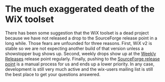 # The much exaggerated death of the WiX toolset

There has been some suggestion that the WiX toolset is a dead project because we have not released a drop to the SourceForge release point in a long while. Those fears are unfounded for three reasons. First, WiX v2 is stable so we are not expecting another build of that version unless a showstopper bug shows up. Second, weekly drops show up at the <a href="http://wix.sourceforge.net/releases">Weekly Releases</a> release point regularly. Finally, pushing to the <a href="http://sourceforge.net/project/showfiles.php?group_id=105970">SourceForge release point</a> is a manual process for us and ends up a lower priority. In any case, development is still very much active and the wix-users mailing list is still the best place to get your questions answered.
